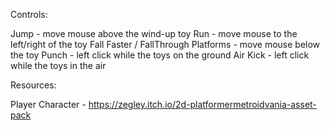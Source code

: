 Controls:

Jump - move mouse above the wind-up toy
Run - move mouse to the left/right of the toy
Fall Faster / FallThrough Platforms - move mouse below the toy
Punch - left click while the toys on the ground
Air Kick - left click while the toys in the air


Resources:

Player Character - https://zegley.itch.io/2d-platformermetroidvania-asset-pack